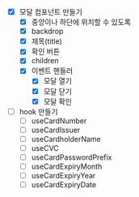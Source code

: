 - [x] 모달 컴포넌트 만들기
  - [x] 중앙이나 하단에 위치할 수 있도록
  - [x] backdrop
  - [x] 제목(title)
  - [x] 확인 버튼
  - [x] children
  - [x] 이벤트 핸들러
    - [x] 모달 열기
    - [x] 모달 닫기
    - [x] 모달 확인
- [ ] hook 만들기
  - [ ] useCardNumber
  - [ ] useCardIssuer
  - [ ] useCardholderName
  - [ ] useCVC
  - [ ] useCardPasswordPrefix
  - [ ] useCardExpiryMonth
  - [ ] useCardExpiryYear
  - [ ] useCardExpiryDate
